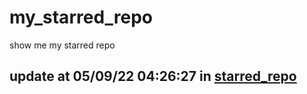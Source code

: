 # my_starred_repo
show me my starred repo

update at 05/09/22 04:26:27 in [starred_repo](./index.html)
---


